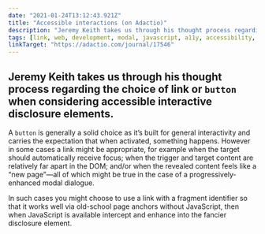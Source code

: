 ```yaml
---
date: "2021-01-24T13:12:43.921Z"
title: "Accessible interactions (on Adactio)"
description: "Jeremy Keith takes us through his thought process regarding the choice of link or button when considering accessible interactive disclosure elements"
tags: [link, web, development, modal, javascript, a11y, accessibility, aria, fragment, anchor, button, disclosure]
linkTarget: "https://adactio.com/journal/17546"
---
```

Jeremy Keith takes us through his thought process regarding the choice of link or `button` when considering accessible interactive disclosure elements.
---

A `button` is generally a solid choice as it’s built for general interactivity and carries the expectation that when activated, something happens. However in some cases a link might be appropriate, for example when the target should automatically receive focus; when the trigger and target content are relatively far apart in the DOM; and/or when the revealed content feels like a “new page”—all of which might be true in the case of a progressively-enhanced modal dialogue.

In such cases you might choose to use a link with a fragment identifier so that it works well via old-school page anchors without JavaScript, then when JavaScript is available intercept and enhance into the fancier disclosure element.
